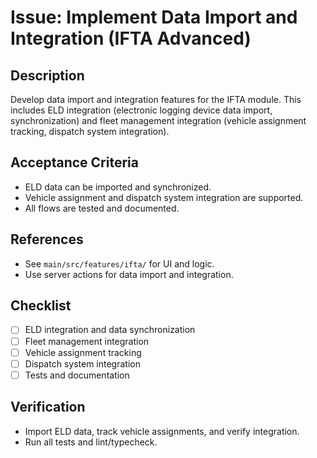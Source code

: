 # Issue: Implement Data Import and Integration (IFTA Advanced)

## Description
Develop data import and integration features for the IFTA module. This includes ELD integration (electronic logging device data import, synchronization) and fleet management integration (vehicle assignment tracking, dispatch system integration).

## Acceptance Criteria
- ELD data can be imported and synchronized.
- Vehicle assignment and dispatch system integration are supported.
- All flows are tested and documented.

## References
- See `main/src/features/ifta/` for UI and logic.
- Use server actions for data import and integration.

## Checklist
- [ ] ELD integration and data synchronization
- [ ] Fleet management integration
- [ ] Vehicle assignment tracking
- [ ] Dispatch system integration
- [ ] Tests and documentation

## Verification
- Import ELD data, track vehicle assignments, and verify integration.
- Run all tests and lint/typecheck.
